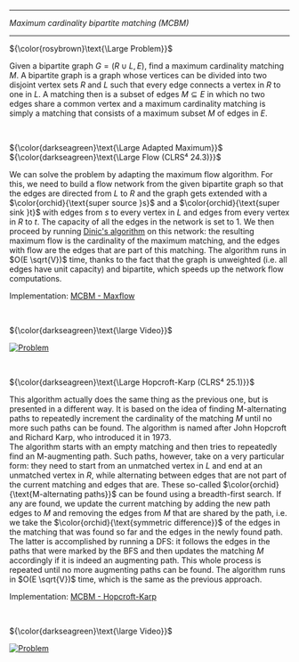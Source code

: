 _______________________________________________
*Maximum cardinality bipartite matching (MCBM)*
_______________________________________________

${\color{rosybrown}\text{\Large Problem}}$

Given a bipartite graph $G = (R \cup L, E)$, find a maximum cardinality matching $M$. A bipartite graph is a graph whose vertices can be divided into two disjoint vertex sets $R$ and $L$ such that every edge connects a vertex in $R$ to one in $L$. A matching then is a subset of edges $M \subseteq E$ in which no two edges share a common vertex and a maximum cardinality matching is simply a matching that consists of a maximum subset $M$ of edges in $E$.

<br/>

${\color{darkseagreen}\text{\Large Adapted Maximum}}$ ${\color{darkseagreen}\text{\Large Flow (CLRS⁴ 24.3)}}$

We can solve the problem by adapting the maximum flow algorithm. For this, we need to build a flow network from the given bipartite graph so that the edges are directed from $L$ to $R$ and the graph gets extended with a $\color{orchid}{\text{super source }s}$ and a $\color{orchid}{\text{super sink }t}$ with edges from $s$ to every vertex in $L$ and edges from every vertex in $R$ to $t$. The capacity of all the edges in the network is set to 1. We then proceed by running [Dinic's algorithm](../MF-ford-fulkerson/ffm-3.c) on this network: the resulting maximum flow is the cardinality of the maximum matching, and the edges with flow are the edges that are part of this matching. The algorithm runs in $O(E \sqrt{V})$ time, thanks to the fact that the graph is unweighted (i.e. all edges have unit capacity) and bipartite, which speeds up the network flow computations.

Implementation: [MCBM - Maxflow](https://github.com/pl3onasm/AADS/blob/main/algorithms/graphs/MCBM-unweighted/mcbm-1.c)

<br/>

${\color{darkseagreen}\text{\large Video}}$

[![Problem](https://img.youtube.com/vi/GhjwOiJ4SqU/0.jpg)](https://www.youtube.com/watch?v=GhjwOiJ4SqU)

<br/>

${\color{darkseagreen}\text{\Large Hopcroft-Karp (CLRS⁴ 25.1)}}$

This algorithm actually does the same thing as the previous one, but is presented in a different way. It is based on the idea of finding M-alternating paths to repeatedly increment the cardinality of the matching $M$ until no more such paths can be found. The algorithm is named after John Hopcroft and Richard Karp, who introduced it in 1973.  
The algorithm starts with an empty matching and then tries to repeatedly find an M-augmenting path. Such paths, however, take on a very particular form: they need to start from an unmatched vertex in $L$ and end at an unmatched vertex in $R$, while alternating between edges that are not part of the current matching and edges that are. These so-called $\color{orchid}{\text{M-alternating paths}}$ can be found using a breadth-first search. If any are found, we update the current matching by adding the new path edges to $M$ and removing the edges from $M$ that are shared by the path, i.e. we take the $\color{orchid}{\text{symmetric difference}}$ of the edges in the matching that was found so far and the edges in the newly found path. The latter is accomplished by running a DFS: it follows the edges in the paths that were marked by the BFS and then updates the matching $M$ accordingly if it is indeed an augmenting path. This whole process is repeated until no more augmenting paths can be found. The algorithm runs in $O(E \sqrt{V})$ time, which is the same as the previous approach.

Implementation: [MCBM - Hopcroft-Karp](https://github.com/pl3onasm/AADS/blob/main/algorithms/graphs/MCBM-unweighted/mcbm-2.c)

<br/>

${\color{darkseagreen}\text{\large Video}}$

[![Problem](https://img.youtube.com/vi/CSUEVu-qUgM/0.jpg)](https://www.youtube.com/watch?v=CSUEVu-qUgM)
